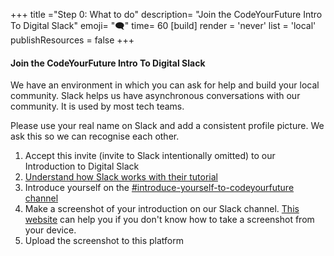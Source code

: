 +++
title ="Step 0: What to do"
description= "Join the CodeYourFuture Intro To Digital Slack"
emoji= "🗨"
time= 60
[build]
  render = 'never'
  list = 'local'
  publishResources = false 
+++

#### Join the CodeYourFuture Intro To Digital Slack  
We have an environment in which you can ask for help and build your local community. Slack helps us have asynchronous conversations with our community. It is used by most tech teams.

Please use your real name on Slack and add a consistent profile picture. We ask this so we can recognise each other.

1. Accept this invite (invite to Slack intentionally omitted) to our Introduction to Digital Slack
2. [Understand how Slack works with their tutorial](https://slack.com/intl/en-gb/help/articles/360059928654-How-to-use-Slack--your-quick-start-guide)
3. Introduce yourself on the [#introduce-yourself-to-codeyourfuture channel](https://cyf-introtodigital.slack.com/archives/CQ8HYL25C)
4. Make a screenshot of your introduction on our Slack channel. [This website](https://www.take-a-screenshot.org/android.html) can help you if you don't know how to take a screenshot from your device.
5. Upload the screenshot to this platform
